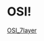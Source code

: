 # OSI!
[OSI_7layer](https://github.com/user-attachments/assets/dfdac4ba-8d45-4fb0-b74e-27863d0e5209)
